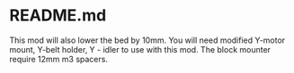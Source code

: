# README.md

This mod will also lower the bed by 10mm. You will need modified Y-motor mount, Y-belt holder, Y - idler to use with this mod. 
The block mounter require 12mm m3 spacers.

